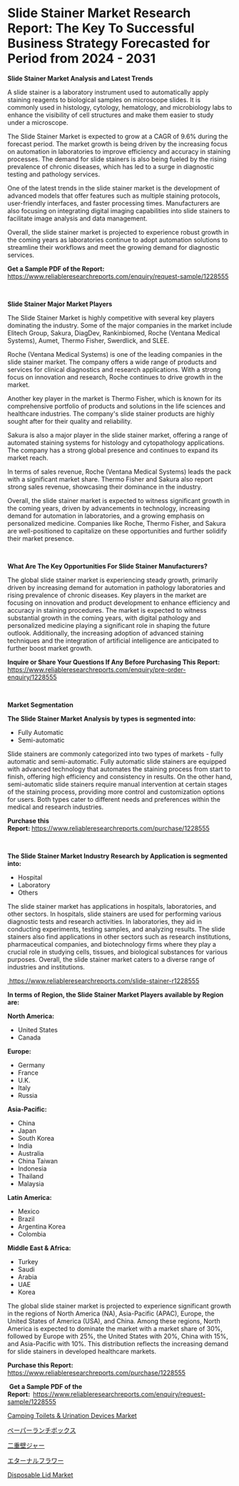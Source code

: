 <p><h1>Slide Stainer Market Research Report: The Key To Successful Business Strategy Forecasted for Period from 2024 - 2031</h1></p><p><strong>Slide Stainer Market Analysis and Latest Trends</strong></p>
<p><p>A slide stainer is a laboratory instrument used to automatically apply staining reagents to biological samples on microscope slides. It is commonly used in histology, cytology, hematology, and microbiology labs to enhance the visibility of cell structures and make them easier to study under a microscope.</p><p>The Slide Stainer Market is expected to grow at a CAGR of 9.6% during the forecast period. The market growth is being driven by the increasing focus on automation in laboratories to improve efficiency and accuracy in staining processes. The demand for slide stainers is also being fueled by the rising prevalence of chronic diseases, which has led to a surge in diagnostic testing and pathology services.</p><p>One of the latest trends in the slide stainer market is the development of advanced models that offer features such as multiple staining protocols, user-friendly interfaces, and faster processing times. Manufacturers are also focusing on integrating digital imaging capabilities into slide stainers to facilitate image analysis and data management.</p><p>Overall, the slide stainer market is projected to experience robust growth in the coming years as laboratories continue to adopt automation solutions to streamline their workflows and meet the growing demand for diagnostic services.</p></p>
<p><strong>Get a Sample PDF of the Report:&nbsp;</strong> <a href="https://www.reliableresearchreports.com/enquiry/request-sample/1228555">https://www.reliableresearchreports.com/enquiry/request-sample/1228555</a></p>
<p>&nbsp;</p>
<p><strong>Slide Stainer Major Market Players</strong></p>
<p><p>The Slide Stainer Market is highly competitive with several key players dominating the industry. Some of the major companies in the market include Elitech Group, Sakura, DiagDev, Rankinbiomed, Roche (Ventana Medical Systems), Aumet, Thermo Fisher, Swerdlick, and SLEE.</p><p>Roche (Ventana Medical Systems) is one of the leading companies in the slide stainer market. The company offers a wide range of products and services for clinical diagnostics and research applications. With a strong focus on innovation and research, Roche continues to drive growth in the market.</p><p>Another key player in the market is Thermo Fisher, which is known for its comprehensive portfolio of products and solutions in the life sciences and healthcare industries. The company's slide stainer products are highly sought after for their quality and reliability.</p><p>Sakura is also a major player in the slide stainer market, offering a range of automated staining systems for histology and cytopathology applications. The company has a strong global presence and continues to expand its market reach.</p><p>In terms of sales revenue, Roche (Ventana Medical Systems) leads the pack with a significant market share. Thermo Fisher and Sakura also report strong sales revenue, showcasing their dominance in the industry.</p><p>Overall, the slide stainer market is expected to witness significant growth in the coming years, driven by advancements in technology, increasing demand for automation in laboratories, and a growing emphasis on personalized medicine. Companies like Roche, Thermo Fisher, and Sakura are well-positioned to capitalize on these opportunities and further solidify their market presence.</p></p>
<p>&nbsp;</p>
<p><strong>What Are The Key Opportunities For Slide Stainer Manufacturers?</strong></p>
<p><p>The global slide stainer market is experiencing steady growth, primarily driven by increasing demand for automation in pathology laboratories and rising prevalence of chronic diseases. Key players in the market are focusing on innovation and product development to enhance efficiency and accuracy in staining procedures. The market is expected to witness substantial growth in the coming years, with digital pathology and personalized medicine playing a significant role in shaping the future outlook. Additionally, the increasing adoption of advanced staining techniques and the integration of artificial intelligence are anticipated to further boost market growth.</p></p>
<p><strong>Inquire or Share Your Questions If Any Before Purchasing This Report:</strong> <a href="https://www.reliableresearchreports.com/enquiry/pre-order-enquiry/1228555">https://www.reliableresearchreports.com/enquiry/pre-order-enquiry/1228555</a></p>
<p>&nbsp;</p>
<p><strong>Market Segmentation</strong></p>
<p><strong>The Slide Stainer Market Analysis by types is segmented into:</strong></p>
<p><ul><li>Fully Automatic</li><li>Semi-automatic</li></ul></p>
<p><p>Slide stainers are commonly categorized into two types of markets - fully automatic and semi-automatic. Fully automatic slide stainers are equipped with advanced technology that automates the staining process from start to finish, offering high efficiency and consistency in results. On the other hand, semi-automatic slide stainers require manual intervention at certain stages of the staining process, providing more control and customization options for users. Both types cater to different needs and preferences within the medical and research industries.</p></p>
<p><strong>Purchase this Report:&nbsp;</strong><a href="https://www.reliableresearchreports.com/purchase/1228555">https://www.reliableresearchreports.com/purchase/1228555</a></p>
<p>&nbsp;</p>
<p><strong>The Slide Stainer Market Industry Research by Application is segmented into:</strong></p>
<p><ul><li>Hospital</li><li>Laboratory</li><li>Others</li></ul></p>
<p><p>The slide stainer market has applications in hospitals, laboratories, and other sectors. In hospitals, slide stainers are used for performing various diagnostic tests and research activities. In laboratories, they aid in conducting experiments, testing samples, and analyzing results. The slide stainers also find applications in other sectors such as research institutions, pharmaceutical companies, and biotechnology firms where they play a crucial role in studying cells, tissues, and biological substances for various purposes. Overall, the slide stainer market caters to a diverse range of industries and institutions.</p></p>
<p><a href="https://www.reliableresearchreports.com/slide-stainer-r1228555">&nbsp;https://www.reliableresearchreports.com/slide-stainer-r1228555</a></p>
<p><strong>In terms of Region, the Slide Stainer Market Players available by Region are:</strong></p>
<p>
    <p> <strong> North America: </strong>
        <ul>
            <li>United States</li>
            <li>Canada</li>
        </ul>
        </p> 
    <p> <strong> Europe: </strong>
        <ul>
            <li>Germany</li>
            <li>France</li>
            <li>U.K.</li>
            <li>Italy</li>
            <li>Russia</li>
        </ul>
        </p> 
    <p> <strong> Asia-Pacific: </strong>
        <ul>
            <li>China</li>
            <li>Japan</li>
            <li>South Korea</li>
            <li>India</li>
            <li>Australia</li>
            <li>China Taiwan</li>
            <li>Indonesia</li>
            <li>Thailand</li>
            <li>Malaysia</li>
        </ul>
        </p> 
    <p> <strong> Latin America: </strong>
        <ul>
            <li>Mexico</li>
            <li>Brazil</li>
            <li>Argentina Korea</li>
            <li>Colombia</li>
        </ul>
        </p> 
    <p> <strong> Middle East & Africa: </strong>
        <ul>
            <li>Turkey</li>
            <li>Saudi</li>
            <li>Arabia</li>
            <li>UAE</li>
            <li>Korea</li>
        </ul>
    </p>
    </p>
<p><p>The global slide stainer market is projected to experience significant growth in the regions of North America (NA), Asia-Pacific (APAC), Europe, the United States of America (USA), and China. Among these regions, North America is expected to dominate the market with a market share of 30%, followed by Europe with 25%, the United States with 20%, China with 15%, and Asia-Pacific with 10%. This distribution reflects the increasing demand for slide stainers in developed healthcare markets.</p></p>
<p><strong>Purchase this Report: </strong><a href="https://www.reliableresearchreports.com/purchase/1228555">https://www.reliableresearchreports.com/purchase/1228555</a></p>
<p>&nbsp;<strong>Get a Sample PDF of the Report:&nbsp;&nbsp;</strong><a href="https://www.reliableresearchreports.com/enquiry/request-sample/1228555">https://www.reliableresearchreports.com/enquiry/request-sample/1228555</a></p>
<p><strong></strong></p>
<p><p><a href="https://www.linkedin.com/pulse/camping-toilets-amp-urination-devices-market-competitive-analysis-8ygkc?trackingId=jpWOuP4HrpjhqIhT%2BgNN4g%3D%3D">Camping Toilets & Urination Devices Market</a></p><p><a href="https://github.com/oqoeusbvpadwjs08/Market-Research-Report-List-1/blob/main/158775730570.md">ペーパーランチボックス</a></p><p><a href="https://github.com/CloydAbbott2023/Market-Research-Report-List-1/blob/main/680214230569.md">二重壁ジャー</a></p><p><a href="https://medium.com/@vanessa.grant665567/%E6%B0%B8%E9%81%A0%E3%81%AE%E8%8A%B1%E5%B8%82%E5%A0%B4%E3%81%AF-%E5%B8%82%E5%A0%B4%E3%82%B7%E3%82%A7%E3%82%A2-%E5%B8%82%E5%A0%B4%E5%8B%95%E5%90%91-%E5%B8%82%E5%A0%B4%E6%88%90%E9%95%B7%E3%81%AB%E9%96%A2%E3%81%99%E3%82%8B%E6%83%85%E5%A0%B1%E3%82%92%E6%8F%90%E4%BE%9B%E3%81%97%E3%81%BE%E3%81%99-001347385e64">エターナルフラワー</a></p><p><a href="https://www.linkedin.com/pulse/disposable-lid-market-comprehensive-assessment-type-application-1dlmc?trackingId=Pns6GpOhzVdZOid4URS1rA%3D%3D">Disposable Lid Market</a></p></p>